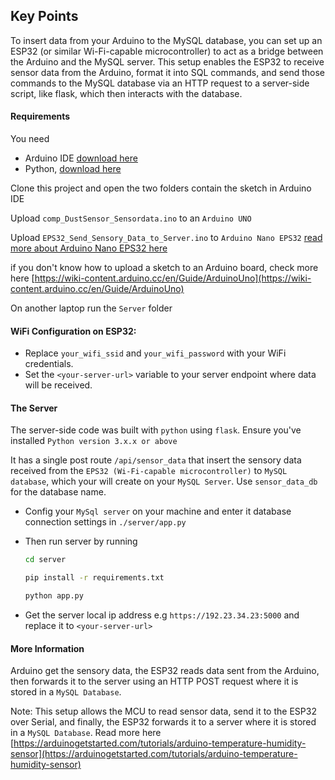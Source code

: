 ## Key Points
To insert data from your Arduino to the MySQL database, you can set up an ESP32 (or similar Wi-Fi-capable microcontroller) to act as a bridge between the Arduino and the MySQL server. This setup enables the ESP32 to receive sensor data from the Arduino, format it into SQL commands, and send those commands to the MySQL database via an HTTP request to a server-side script, like flask, which then interacts with the database.


#### Requirements
You need 
- Arduino IDE [download here](https://www.arduino.cc/en/software)
- Python, [download here](https://www.python.org/downloads/)

  
Clone this project and open the two folders contain the sketch in Arduino IDE

Upload `comp_DustSensor_Sensordata.ino` to an `Arduino UNO`

Upload `EPS32_Send_Sensory_Data_to_Server.ino` to `Arduino Nano EPS32` [read more about Arduino Nano EPS32 here](https://docs.arduino.cc/hardware/nano-esp32/)

if you don't know how to upload a sketch to an Arduino board, check more here [https://wiki-content.arduino.cc/en/Guide/ArduinoUno](https://wiki-content.arduino.cc/en/Guide/ArduinoUno)

On another laptop run the `Server` folder

#### WiFi Configuration on ESP32: 
- Replace `your_wifi_ssid` and `your_wifi_password` with your WiFi credentials.
- Set the `<your-server-url>` variable to your server endpoint where data will be received.

#### The Server 
The server-side code was built with `python` using `flask`. Ensure you've installed `Python version 3.x.x or above`

It has a single post route `/api/sensor_data` that insert the sensory data received from the `EPS32 (Wi-Fi-capable microcontroller)` to `MySQL database`, which your will create on your `MySQL Server`. Use `sensor_data_db` for the database name.

- Config your `MySql server` on your machine and enter it database connection settings in `./server/app.py`
- Then run server by running
  
  ```bash
  cd server
  ```
  ```bash
  pip install -r requirements.txt
  ```
  ```bash
  python app.py
  ```
- Get the server local ip address e.g `https://192.23.34.23:5000` and replace it to `<your-server-url>`

#### More Information
Arduino get the sensory data,
the ESP32 reads data sent from the Arduino, then forwards it to the server using an HTTP POST request where it is stored in a `MySQL Database`.

Note: This setup allows the MCU to read sensor data, send it to the ESP32 over Serial, and finally, the ESP32 forwards it to a server  where it is stored in a `MySQL Database`.
Read more here [https://arduinogetstarted.com/tutorials/arduino-temperature-humidity-sensor](https://arduinogetstarted.com/tutorials/arduino-temperature-humidity-sensor)
